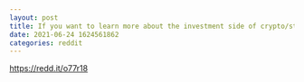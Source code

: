 ```yaml
--- 
layout: post 
title: If you want to learn more about the investment side of crypto/stocks I HIGHLY suggest the book 'A random walk down Wall Street' by Burton G. Malkiel 
date: 2021-06-24 1624561862 
categories: reddit 
--- 
```

https://redd.it/o77r18